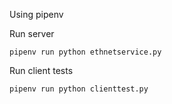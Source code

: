 Using  pipenv



Run server

```
pipenv run python ethnetservice.py
```

Run client tests

```
pipenv run python clienttest.py
```
